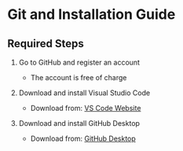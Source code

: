 # Git and Installation Guide

## Required Steps

1. Go to GitHub and register an account
   - The account is free of charge

2. Download and install Visual Studio Code
   - Download from: [VS Code Website](https://code.visualstudio.com/)

3. Download and install GitHub Desktop
   - Download from: [GitHub Desktop](https://desktop.github.com/download/)